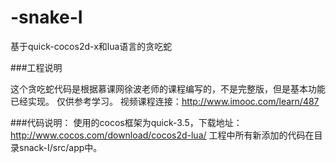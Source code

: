 # -snake-I
基于quick-cocos2d-x和lua语言的贪吃蛇

###工程说明

这个贪吃蛇代码是根据慕课网徐波老师的课程编写的，不是完整版，但是基本功能已经实现。
仅供参考学习。
视频课程连接：http://www.imooc.com/learn/487

###代码说明：
使用的cocos框架为quick-3.5，下载地址：http://www.cocos.com/download/cocos2d-lua/
工程中所有新添加的代码在目录snack-I/src/app中。
